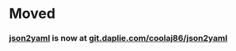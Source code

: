 # Moved
### [json2yaml](https://git.daplie.com/coolaj86/json2yaml) is now at [git.daplie.com/coolaj86/json2yaml](https://git.daplie.com/coolaj86/json2yaml)
